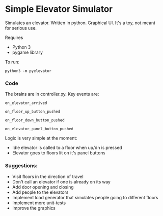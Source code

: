 # Simple Elevator Simulator

Simulates an elevator.  Written in python.  Graphical UI.
It's a toy, not meant for serious use.

Requires
* Python 3
* pygame library

To run:

```python3 -m pyelevator```


### Code
The brains are in controller.py.  Key events are:

`on_elevator_arrived`

`on_floor_up_button_pushed`

`on_floor_down_button_pushed`

`on_elevator_panel_button_pushed`

Logic is very simple at the moment:
* Idle elevator is called to a floor when up/dn is pressed
* Elevator goes to floors lit on it's panel buttons

### Suggestions:
* Visit floors in the direction of travel
* Don't call an elevator if one is already on its way
* Add door opening and closing
* Add people to the elevators
* Implement load generator that simulates people going to different floors
* Implement more unit-tests
* Improve the graphics

